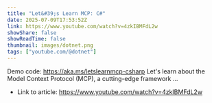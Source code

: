 ```yaml
---
title: "Let&#39;s Learn MCP: C#"
date: 2025-07-09T17:53:52Z
link: https://www.youtube.com/watch?v=4zkIBMFdL2w
showShare: false
showReadTime: false
thumbnail: images/dotnet.png
tags: ["youtube.com/@dotnet"]
---
```

Demo code: https://aka.ms/letslearnmcp-csharp Let's learn about the Model Context Protocol (MCP), a cutting-edge framework ...

- Link to article: https://www.youtube.com/watch?v=4zkIBMFdL2w